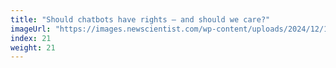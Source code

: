 ```yaml
---
title: "Should chatbots have rights – and should we care?"
imageUrl: "https://images.newscientist.com/wp-content/uploads/2024/12/17153008/SEI_233552771.jpg?width=788"
index: 21
weight: 21
---
```

